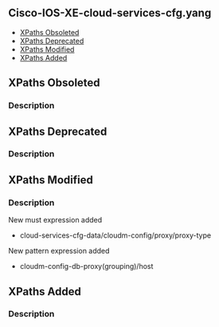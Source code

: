 ## Cisco-IOS-XE-cloud-services-cfg.yang


- [XPaths Obsoleted](#xpaths-obsoleted)
- [XPaths Deprecated](#xpaths-deprecated)
- [XPaths Modified](#xpaths-modified)
- [XPaths Added](#xpaths-added)

## XPaths Obsoleted

### Description

## XPaths Deprecated

### Description

## XPaths Modified

### Description

New must expression added

- cloud-services-cfg-data/cloudm-config/proxy/proxy-type

New pattern expression added

- cloudm-config-db-proxy(grouping)/host

## XPaths Added

### Description
